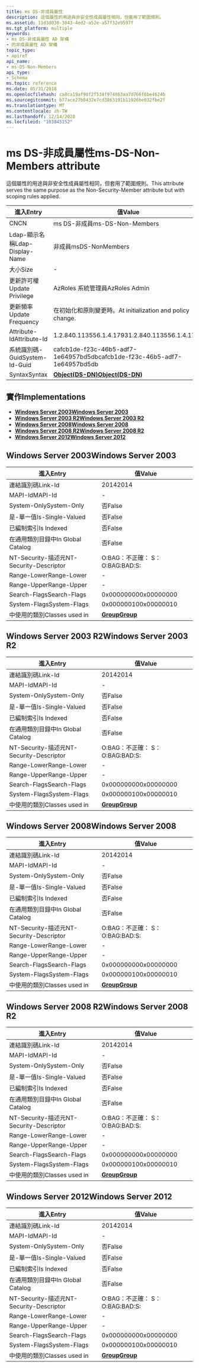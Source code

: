 ```yaml
---
title: ms DS-非成員屬性
description: 這個屬性的用途與非安全性成員屬性相同，但套用了範圍規則。
ms.assetid: 11d3d030-3643-4ed2-a52e-a57f32e9597f
ms.tgt_platform: multiple
keywords:
- ms DS-非成員屬性 AD 架構
- 的非成員屬性 AD 架構
topic_type:
- apiref
api_name:
- ms-DS-Non-Members
api_type:
- Schema
ms.topic: reference
ms.date: 05/31/2018
ms.openlocfilehash: ca8ca19af90f2f534f974863aa7d766f6be4624b
ms.sourcegitcommit: b77ace27b0432e7cd3863191b11926be032fbe2f
ms.translationtype: MT
ms.contentlocale: zh-TW
ms.lasthandoff: 12/14/2020
ms.locfileid: "103845152"
---
```

# <a name="ms-ds-non-members-attribute"></a><span data-ttu-id="1623b-105">ms DS-非成員屬性</span><span class="sxs-lookup"><span data-stu-id="1623b-105">ms-DS-Non-Members attribute</span></span>

<span data-ttu-id="1623b-106">這個屬性的用途與非安全性成員屬性相同，但套用了範圍規則。</span><span class="sxs-lookup"><span data-stu-id="1623b-106">This attribute serves the same purpose as the Non-Security-Member attribute but with scoping rules applied.</span></span>



| <span data-ttu-id="1623b-107">進入</span><span class="sxs-lookup"><span data-stu-id="1623b-107">Entry</span></span> | <span data-ttu-id="1623b-108">值</span><span class="sxs-lookup"><span data-stu-id="1623b-108">Value</span></span> |
|-------------------|-----------------------------------------|
| <span data-ttu-id="1623b-109">CN</span><span class="sxs-lookup"><span data-stu-id="1623b-109">CN</span></span>                | <span data-ttu-id="1623b-110">ms DS-非成員</span><span class="sxs-lookup"><span data-stu-id="1623b-110">ms-DS-Non-Members</span></span>                       |
| <span data-ttu-id="1623b-111">Ldap-顯示名稱</span><span class="sxs-lookup"><span data-stu-id="1623b-111">Ldap-Display-Name</span></span> | <span data-ttu-id="1623b-112">非成員</span><span class="sxs-lookup"><span data-stu-id="1623b-112">msDS-NonMembers</span></span>                         |
| <span data-ttu-id="1623b-113">大小</span><span class="sxs-lookup"><span data-stu-id="1623b-113">Size</span></span>              | \-                                      |
| <span data-ttu-id="1623b-114">更新許可權</span><span class="sxs-lookup"><span data-stu-id="1623b-114">Update Privilege</span></span>  | <span data-ttu-id="1623b-115">AzRoles 系統管理員</span><span class="sxs-lookup"><span data-stu-id="1623b-115">AzRoles Admin</span></span>                           |
| <span data-ttu-id="1623b-116">更新頻率</span><span class="sxs-lookup"><span data-stu-id="1623b-116">Update Frequency</span></span>  | <span data-ttu-id="1623b-117">在初始化和原則變更時。</span><span class="sxs-lookup"><span data-stu-id="1623b-117">At initialization and policy change.</span></span>    |
| <span data-ttu-id="1623b-118">Attribute-Id</span><span class="sxs-lookup"><span data-stu-id="1623b-118">Attribute-Id</span></span>      | <span data-ttu-id="1623b-119">1.2.840.113556.1.4.1793</span><span class="sxs-lookup"><span data-stu-id="1623b-119">1.2.840.113556.1.4.1793</span></span>                 |
| <span data-ttu-id="1623b-120">系統識別碼-Guid</span><span class="sxs-lookup"><span data-stu-id="1623b-120">System-Id-Guid</span></span>    | <span data-ttu-id="1623b-121">cafcb1de-f23c-46b5-adf7-1e64957bd5db</span><span class="sxs-lookup"><span data-stu-id="1623b-121">cafcb1de-f23c-46b5-adf7-1e64957bd5db</span></span>    |
| <span data-ttu-id="1623b-122">Syntax</span><span class="sxs-lookup"><span data-stu-id="1623b-122">Syntax</span></span>            | [<span data-ttu-id="1623b-123">**Object(DS-DN)**</span><span class="sxs-lookup"><span data-stu-id="1623b-123">**Object(DS-DN)**</span></span>](s-object-ds-dn.md) |



## <a name="implementations"></a><span data-ttu-id="1623b-124">實作</span><span class="sxs-lookup"><span data-stu-id="1623b-124">Implementations</span></span>

-   [<span data-ttu-id="1623b-125">**Windows Server 2003**</span><span class="sxs-lookup"><span data-stu-id="1623b-125">**Windows Server 2003**</span></span>](#windows-server-2003)
-   [<span data-ttu-id="1623b-126">**Windows Server 2003 R2**</span><span class="sxs-lookup"><span data-stu-id="1623b-126">**Windows Server 2003 R2**</span></span>](#windows-server-2003-r2)
-   [<span data-ttu-id="1623b-127">**Windows Server 2008**</span><span class="sxs-lookup"><span data-stu-id="1623b-127">**Windows Server 2008**</span></span>](#windows-server-2008)
-   [<span data-ttu-id="1623b-128">**Windows Server 2008 R2**</span><span class="sxs-lookup"><span data-stu-id="1623b-128">**Windows Server 2008 R2**</span></span>](#windows-server-2008-r2)
-   [<span data-ttu-id="1623b-129">**Windows Server 2012**</span><span class="sxs-lookup"><span data-stu-id="1623b-129">**Windows Server 2012**</span></span>](#windows-server-2012)

## <a name="windows-server-2003"></a><span data-ttu-id="1623b-130">Windows Server 2003</span><span class="sxs-lookup"><span data-stu-id="1623b-130">Windows Server 2003</span></span>



| <span data-ttu-id="1623b-131">進入</span><span class="sxs-lookup"><span data-stu-id="1623b-131">Entry</span></span> | <span data-ttu-id="1623b-132">值</span><span class="sxs-lookup"><span data-stu-id="1623b-132">Value</span></span> |
|------------------------|-------------------------------------|
| <span data-ttu-id="1623b-133">連結識別碼</span><span class="sxs-lookup"><span data-stu-id="1623b-133">Link-Id</span></span>                | <span data-ttu-id="1623b-134">2014</span><span class="sxs-lookup"><span data-stu-id="1623b-134">2014</span></span>                                |
| <span data-ttu-id="1623b-135">MAPI-Id</span><span class="sxs-lookup"><span data-stu-id="1623b-135">MAPI-Id</span></span>                | \-                                  |
| <span data-ttu-id="1623b-136">System-Only</span><span class="sxs-lookup"><span data-stu-id="1623b-136">System-Only</span></span>            | <span data-ttu-id="1623b-137">否</span><span class="sxs-lookup"><span data-stu-id="1623b-137">False</span></span>                               |
| <span data-ttu-id="1623b-138">是-單一值</span><span class="sxs-lookup"><span data-stu-id="1623b-138">Is-Single-Valued</span></span>       | <span data-ttu-id="1623b-139">否</span><span class="sxs-lookup"><span data-stu-id="1623b-139">False</span></span>                               |
| <span data-ttu-id="1623b-140">已編制索引</span><span class="sxs-lookup"><span data-stu-id="1623b-140">Is Indexed</span></span>             | <span data-ttu-id="1623b-141">否</span><span class="sxs-lookup"><span data-stu-id="1623b-141">False</span></span>                               |
| <span data-ttu-id="1623b-142">在通用類別目錄中</span><span class="sxs-lookup"><span data-stu-id="1623b-142">In Global Catalog</span></span>      | <span data-ttu-id="1623b-143">否</span><span class="sxs-lookup"><span data-stu-id="1623b-143">False</span></span>                               |
| <span data-ttu-id="1623b-144">NT-Security-描述元</span><span class="sxs-lookup"><span data-stu-id="1623b-144">NT-Security-Descriptor</span></span> | <span data-ttu-id="1623b-145">O:BAG：不正確： S：</span><span class="sxs-lookup"><span data-stu-id="1623b-145">O:BAG:BAD:S:</span></span>                        |
| <span data-ttu-id="1623b-146">Range-Lower</span><span class="sxs-lookup"><span data-stu-id="1623b-146">Range-Lower</span></span>            | \-                                  |
| <span data-ttu-id="1623b-147">Range-Upper</span><span class="sxs-lookup"><span data-stu-id="1623b-147">Range-Upper</span></span>            | \-                                  |
| <span data-ttu-id="1623b-148">Search-Flags</span><span class="sxs-lookup"><span data-stu-id="1623b-148">Search-Flags</span></span>           | <span data-ttu-id="1623b-149">0x00000000</span><span class="sxs-lookup"><span data-stu-id="1623b-149">0x00000000</span></span>                          |
| <span data-ttu-id="1623b-150">System-Flags</span><span class="sxs-lookup"><span data-stu-id="1623b-150">System-Flags</span></span>           | <span data-ttu-id="1623b-151">0x00000010</span><span class="sxs-lookup"><span data-stu-id="1623b-151">0x00000010</span></span>                          |
| <span data-ttu-id="1623b-152">中使用的類別</span><span class="sxs-lookup"><span data-stu-id="1623b-152">Classes used in</span></span>        | [<span data-ttu-id="1623b-153">**Group**</span><span class="sxs-lookup"><span data-stu-id="1623b-153">**Group**</span></span>](c-group.md)<br/> |



## <a name="windows-server-2003-r2"></a><span data-ttu-id="1623b-154">Windows Server 2003 R2</span><span class="sxs-lookup"><span data-stu-id="1623b-154">Windows Server 2003 R2</span></span>



| <span data-ttu-id="1623b-155">進入</span><span class="sxs-lookup"><span data-stu-id="1623b-155">Entry</span></span> | <span data-ttu-id="1623b-156">值</span><span class="sxs-lookup"><span data-stu-id="1623b-156">Value</span></span> |
|------------------------|-------------------------------------|
| <span data-ttu-id="1623b-157">連結識別碼</span><span class="sxs-lookup"><span data-stu-id="1623b-157">Link-Id</span></span>                | <span data-ttu-id="1623b-158">2014</span><span class="sxs-lookup"><span data-stu-id="1623b-158">2014</span></span>                                |
| <span data-ttu-id="1623b-159">MAPI-Id</span><span class="sxs-lookup"><span data-stu-id="1623b-159">MAPI-Id</span></span>                | \-                                  |
| <span data-ttu-id="1623b-160">System-Only</span><span class="sxs-lookup"><span data-stu-id="1623b-160">System-Only</span></span>            | <span data-ttu-id="1623b-161">否</span><span class="sxs-lookup"><span data-stu-id="1623b-161">False</span></span>                               |
| <span data-ttu-id="1623b-162">是-單一值</span><span class="sxs-lookup"><span data-stu-id="1623b-162">Is-Single-Valued</span></span>       | <span data-ttu-id="1623b-163">否</span><span class="sxs-lookup"><span data-stu-id="1623b-163">False</span></span>                               |
| <span data-ttu-id="1623b-164">已編制索引</span><span class="sxs-lookup"><span data-stu-id="1623b-164">Is Indexed</span></span>             | <span data-ttu-id="1623b-165">否</span><span class="sxs-lookup"><span data-stu-id="1623b-165">False</span></span>                               |
| <span data-ttu-id="1623b-166">在通用類別目錄中</span><span class="sxs-lookup"><span data-stu-id="1623b-166">In Global Catalog</span></span>      | <span data-ttu-id="1623b-167">否</span><span class="sxs-lookup"><span data-stu-id="1623b-167">False</span></span>                               |
| <span data-ttu-id="1623b-168">NT-Security-描述元</span><span class="sxs-lookup"><span data-stu-id="1623b-168">NT-Security-Descriptor</span></span> | <span data-ttu-id="1623b-169">O:BAG：不正確： S：</span><span class="sxs-lookup"><span data-stu-id="1623b-169">O:BAG:BAD:S:</span></span>                        |
| <span data-ttu-id="1623b-170">Range-Lower</span><span class="sxs-lookup"><span data-stu-id="1623b-170">Range-Lower</span></span>            | \-                                  |
| <span data-ttu-id="1623b-171">Range-Upper</span><span class="sxs-lookup"><span data-stu-id="1623b-171">Range-Upper</span></span>            | \-                                  |
| <span data-ttu-id="1623b-172">Search-Flags</span><span class="sxs-lookup"><span data-stu-id="1623b-172">Search-Flags</span></span>           | <span data-ttu-id="1623b-173">0x00000000</span><span class="sxs-lookup"><span data-stu-id="1623b-173">0x00000000</span></span>                          |
| <span data-ttu-id="1623b-174">System-Flags</span><span class="sxs-lookup"><span data-stu-id="1623b-174">System-Flags</span></span>           | <span data-ttu-id="1623b-175">0x00000010</span><span class="sxs-lookup"><span data-stu-id="1623b-175">0x00000010</span></span>                          |
| <span data-ttu-id="1623b-176">中使用的類別</span><span class="sxs-lookup"><span data-stu-id="1623b-176">Classes used in</span></span>        | [<span data-ttu-id="1623b-177">**Group**</span><span class="sxs-lookup"><span data-stu-id="1623b-177">**Group**</span></span>](c-group.md)<br/> |



## <a name="windows-server-2008"></a><span data-ttu-id="1623b-178">Windows Server 2008</span><span class="sxs-lookup"><span data-stu-id="1623b-178">Windows Server 2008</span></span>



| <span data-ttu-id="1623b-179">進入</span><span class="sxs-lookup"><span data-stu-id="1623b-179">Entry</span></span> | <span data-ttu-id="1623b-180">值</span><span class="sxs-lookup"><span data-stu-id="1623b-180">Value</span></span> |
|------------------------|-------------------------------------|
| <span data-ttu-id="1623b-181">連結識別碼</span><span class="sxs-lookup"><span data-stu-id="1623b-181">Link-Id</span></span>                | <span data-ttu-id="1623b-182">2014</span><span class="sxs-lookup"><span data-stu-id="1623b-182">2014</span></span>                                |
| <span data-ttu-id="1623b-183">MAPI-Id</span><span class="sxs-lookup"><span data-stu-id="1623b-183">MAPI-Id</span></span>                | \-                                  |
| <span data-ttu-id="1623b-184">System-Only</span><span class="sxs-lookup"><span data-stu-id="1623b-184">System-Only</span></span>            | <span data-ttu-id="1623b-185">否</span><span class="sxs-lookup"><span data-stu-id="1623b-185">False</span></span>                               |
| <span data-ttu-id="1623b-186">是-單一值</span><span class="sxs-lookup"><span data-stu-id="1623b-186">Is-Single-Valued</span></span>       | <span data-ttu-id="1623b-187">否</span><span class="sxs-lookup"><span data-stu-id="1623b-187">False</span></span>                               |
| <span data-ttu-id="1623b-188">已編制索引</span><span class="sxs-lookup"><span data-stu-id="1623b-188">Is Indexed</span></span>             | <span data-ttu-id="1623b-189">否</span><span class="sxs-lookup"><span data-stu-id="1623b-189">False</span></span>                               |
| <span data-ttu-id="1623b-190">在通用類別目錄中</span><span class="sxs-lookup"><span data-stu-id="1623b-190">In Global Catalog</span></span>      | <span data-ttu-id="1623b-191">否</span><span class="sxs-lookup"><span data-stu-id="1623b-191">False</span></span>                               |
| <span data-ttu-id="1623b-192">NT-Security-描述元</span><span class="sxs-lookup"><span data-stu-id="1623b-192">NT-Security-Descriptor</span></span> | <span data-ttu-id="1623b-193">O:BAG：不正確： S：</span><span class="sxs-lookup"><span data-stu-id="1623b-193">O:BAG:BAD:S:</span></span>                        |
| <span data-ttu-id="1623b-194">Range-Lower</span><span class="sxs-lookup"><span data-stu-id="1623b-194">Range-Lower</span></span>            | \-                                  |
| <span data-ttu-id="1623b-195">Range-Upper</span><span class="sxs-lookup"><span data-stu-id="1623b-195">Range-Upper</span></span>            | \-                                  |
| <span data-ttu-id="1623b-196">Search-Flags</span><span class="sxs-lookup"><span data-stu-id="1623b-196">Search-Flags</span></span>           | <span data-ttu-id="1623b-197">0x00000000</span><span class="sxs-lookup"><span data-stu-id="1623b-197">0x00000000</span></span>                          |
| <span data-ttu-id="1623b-198">System-Flags</span><span class="sxs-lookup"><span data-stu-id="1623b-198">System-Flags</span></span>           | <span data-ttu-id="1623b-199">0x00000010</span><span class="sxs-lookup"><span data-stu-id="1623b-199">0x00000010</span></span>                          |
| <span data-ttu-id="1623b-200">中使用的類別</span><span class="sxs-lookup"><span data-stu-id="1623b-200">Classes used in</span></span>        | [<span data-ttu-id="1623b-201">**Group**</span><span class="sxs-lookup"><span data-stu-id="1623b-201">**Group**</span></span>](c-group.md)<br/> |



## <a name="windows-server-2008-r2"></a><span data-ttu-id="1623b-202">Windows Server 2008 R2</span><span class="sxs-lookup"><span data-stu-id="1623b-202">Windows Server 2008 R2</span></span>



| <span data-ttu-id="1623b-203">進入</span><span class="sxs-lookup"><span data-stu-id="1623b-203">Entry</span></span> | <span data-ttu-id="1623b-204">值</span><span class="sxs-lookup"><span data-stu-id="1623b-204">Value</span></span> |
|------------------------|-------------------------------------|
| <span data-ttu-id="1623b-205">連結識別碼</span><span class="sxs-lookup"><span data-stu-id="1623b-205">Link-Id</span></span>                | <span data-ttu-id="1623b-206">2014</span><span class="sxs-lookup"><span data-stu-id="1623b-206">2014</span></span>                                |
| <span data-ttu-id="1623b-207">MAPI-Id</span><span class="sxs-lookup"><span data-stu-id="1623b-207">MAPI-Id</span></span>                | \-                                  |
| <span data-ttu-id="1623b-208">System-Only</span><span class="sxs-lookup"><span data-stu-id="1623b-208">System-Only</span></span>            | <span data-ttu-id="1623b-209">否</span><span class="sxs-lookup"><span data-stu-id="1623b-209">False</span></span>                               |
| <span data-ttu-id="1623b-210">是-單一值</span><span class="sxs-lookup"><span data-stu-id="1623b-210">Is-Single-Valued</span></span>       | <span data-ttu-id="1623b-211">否</span><span class="sxs-lookup"><span data-stu-id="1623b-211">False</span></span>                               |
| <span data-ttu-id="1623b-212">已編制索引</span><span class="sxs-lookup"><span data-stu-id="1623b-212">Is Indexed</span></span>             | <span data-ttu-id="1623b-213">否</span><span class="sxs-lookup"><span data-stu-id="1623b-213">False</span></span>                               |
| <span data-ttu-id="1623b-214">在通用類別目錄中</span><span class="sxs-lookup"><span data-stu-id="1623b-214">In Global Catalog</span></span>      | <span data-ttu-id="1623b-215">否</span><span class="sxs-lookup"><span data-stu-id="1623b-215">False</span></span>                               |
| <span data-ttu-id="1623b-216">NT-Security-描述元</span><span class="sxs-lookup"><span data-stu-id="1623b-216">NT-Security-Descriptor</span></span> | <span data-ttu-id="1623b-217">O:BAG：不正確： S：</span><span class="sxs-lookup"><span data-stu-id="1623b-217">O:BAG:BAD:S:</span></span>                        |
| <span data-ttu-id="1623b-218">Range-Lower</span><span class="sxs-lookup"><span data-stu-id="1623b-218">Range-Lower</span></span>            | \-                                  |
| <span data-ttu-id="1623b-219">Range-Upper</span><span class="sxs-lookup"><span data-stu-id="1623b-219">Range-Upper</span></span>            | \-                                  |
| <span data-ttu-id="1623b-220">Search-Flags</span><span class="sxs-lookup"><span data-stu-id="1623b-220">Search-Flags</span></span>           | <span data-ttu-id="1623b-221">0x00000000</span><span class="sxs-lookup"><span data-stu-id="1623b-221">0x00000000</span></span>                          |
| <span data-ttu-id="1623b-222">System-Flags</span><span class="sxs-lookup"><span data-stu-id="1623b-222">System-Flags</span></span>           | <span data-ttu-id="1623b-223">0x00000010</span><span class="sxs-lookup"><span data-stu-id="1623b-223">0x00000010</span></span>                          |
| <span data-ttu-id="1623b-224">中使用的類別</span><span class="sxs-lookup"><span data-stu-id="1623b-224">Classes used in</span></span>        | [<span data-ttu-id="1623b-225">**Group**</span><span class="sxs-lookup"><span data-stu-id="1623b-225">**Group**</span></span>](c-group.md)<br/> |



## <a name="windows-server-2012"></a><span data-ttu-id="1623b-226">Windows Server 2012</span><span class="sxs-lookup"><span data-stu-id="1623b-226">Windows Server 2012</span></span>



| <span data-ttu-id="1623b-227">進入</span><span class="sxs-lookup"><span data-stu-id="1623b-227">Entry</span></span> | <span data-ttu-id="1623b-228">值</span><span class="sxs-lookup"><span data-stu-id="1623b-228">Value</span></span> |
|------------------------|-------------------------------------|
| <span data-ttu-id="1623b-229">連結識別碼</span><span class="sxs-lookup"><span data-stu-id="1623b-229">Link-Id</span></span>                | <span data-ttu-id="1623b-230">2014</span><span class="sxs-lookup"><span data-stu-id="1623b-230">2014</span></span>                                |
| <span data-ttu-id="1623b-231">MAPI-Id</span><span class="sxs-lookup"><span data-stu-id="1623b-231">MAPI-Id</span></span>                | \-                                  |
| <span data-ttu-id="1623b-232">System-Only</span><span class="sxs-lookup"><span data-stu-id="1623b-232">System-Only</span></span>            | <span data-ttu-id="1623b-233">否</span><span class="sxs-lookup"><span data-stu-id="1623b-233">False</span></span>                               |
| <span data-ttu-id="1623b-234">是-單一值</span><span class="sxs-lookup"><span data-stu-id="1623b-234">Is-Single-Valued</span></span>       | <span data-ttu-id="1623b-235">否</span><span class="sxs-lookup"><span data-stu-id="1623b-235">False</span></span>                               |
| <span data-ttu-id="1623b-236">已編制索引</span><span class="sxs-lookup"><span data-stu-id="1623b-236">Is Indexed</span></span>             | <span data-ttu-id="1623b-237">否</span><span class="sxs-lookup"><span data-stu-id="1623b-237">False</span></span>                               |
| <span data-ttu-id="1623b-238">在通用類別目錄中</span><span class="sxs-lookup"><span data-stu-id="1623b-238">In Global Catalog</span></span>      | <span data-ttu-id="1623b-239">否</span><span class="sxs-lookup"><span data-stu-id="1623b-239">False</span></span>                               |
| <span data-ttu-id="1623b-240">NT-Security-描述元</span><span class="sxs-lookup"><span data-stu-id="1623b-240">NT-Security-Descriptor</span></span> | <span data-ttu-id="1623b-241">O:BAG：不正確： S：</span><span class="sxs-lookup"><span data-stu-id="1623b-241">O:BAG:BAD:S:</span></span>                        |
| <span data-ttu-id="1623b-242">Range-Lower</span><span class="sxs-lookup"><span data-stu-id="1623b-242">Range-Lower</span></span>            | \-                                  |
| <span data-ttu-id="1623b-243">Range-Upper</span><span class="sxs-lookup"><span data-stu-id="1623b-243">Range-Upper</span></span>            | \-                                  |
| <span data-ttu-id="1623b-244">Search-Flags</span><span class="sxs-lookup"><span data-stu-id="1623b-244">Search-Flags</span></span>           | <span data-ttu-id="1623b-245">0x00000000</span><span class="sxs-lookup"><span data-stu-id="1623b-245">0x00000000</span></span>                          |
| <span data-ttu-id="1623b-246">System-Flags</span><span class="sxs-lookup"><span data-stu-id="1623b-246">System-Flags</span></span>           | <span data-ttu-id="1623b-247">0x00000010</span><span class="sxs-lookup"><span data-stu-id="1623b-247">0x00000010</span></span>                          |
| <span data-ttu-id="1623b-248">中使用的類別</span><span class="sxs-lookup"><span data-stu-id="1623b-248">Classes used in</span></span>        | [<span data-ttu-id="1623b-249">**Group**</span><span class="sxs-lookup"><span data-stu-id="1623b-249">**Group**</span></span>](c-group.md)<br/> |



 

 





